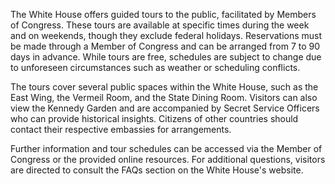 The White House offers guided tours to the public, facilitated by Members of Congress. These tours are available at specific times during the week and on weekends, though they exclude federal holidays. Reservations must be made through a Member of Congress and can be arranged from 7 to 90 days in advance. While tours are free, schedules are subject to change due to unforeseen circumstances such as weather or scheduling conflicts.

The tours cover several public spaces within the White House, such as the East Wing, the Vermeil Room, and the State Dining Room. Visitors can also view the Kennedy Garden and are accompanied by Secret Service Officers who can provide historical insights. Citizens of other countries should contact their respective embassies for arrangements.

Further information and tour schedules can be accessed via the Member of Congress or the provided online resources. For additional questions, visitors are directed to consult the FAQs section on the White House's website.